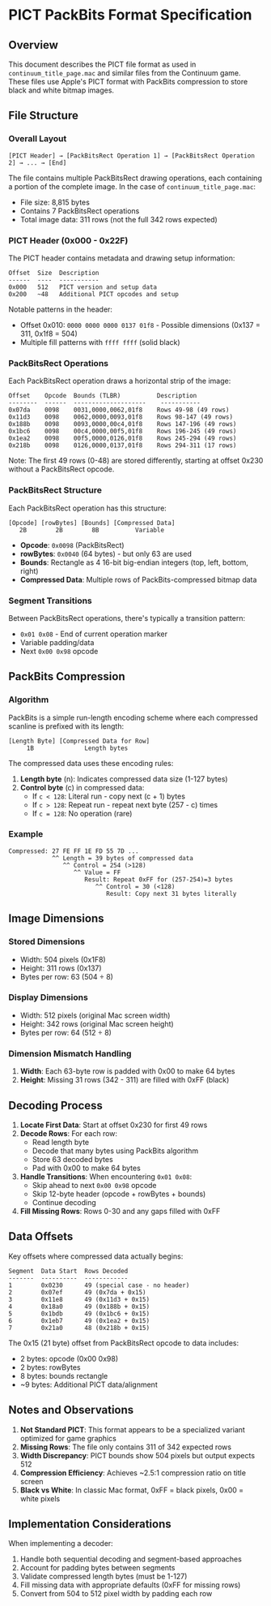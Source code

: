 # PICT PackBits Format Specification

## Overview

This document describes the PICT file format as used in `continuum_title_page.mac` and similar files from the Continuum game. These files use Apple's PICT format with PackBits compression to store black and white bitmap images.

## File Structure

### Overall Layout

```
[PICT Header] → [PackBitsRect Operation 1] → [PackBitsRect Operation 2] → ... → [End]
```

The file contains multiple PackBitsRect drawing operations, each containing a portion of the complete image. In the case of `continuum_title_page.mac`:

- File size: 8,815 bytes
- Contains 7 PackBitsRect operations
- Total image data: 311 rows (not the full 342 rows expected)

### PICT Header (0x000 - 0x22F)

The PICT header contains metadata and drawing setup information:

```
Offset  Size  Description
------  ----  -----------
0x000   512   PICT version and setup data
0x200   ~48   Additional PICT opcodes and setup
```

Notable patterns in the header:
- Offset 0x010: `0000 0000 0000 0137 01f8` - Possible dimensions (0x137 = 311, 0x1f8 = 504)
- Multiple fill patterns with `ffff ffff` (solid black)

### PackBitsRect Operations

Each PackBitsRect operation draws a horizontal strip of the image:

```
Offset    Opcode  Bounds (TLBR)          Description
--------  ------  --------------------    -----------
0x07da    0098    0031,0000,0062,01f8    Rows 49-98 (49 rows)
0x11d3    0098    0062,0000,0093,01f8    Rows 98-147 (49 rows)
0x188b    0098    0093,0000,00c4,01f8    Rows 147-196 (49 rows)
0x1bc6    0098    00c4,0000,00f5,01f8    Rows 196-245 (49 rows)
0x1ea2    0098    00f5,0000,0126,01f8    Rows 245-294 (49 rows)
0x218b    0098    0126,0000,0137,01f8    Rows 294-311 (17 rows)
```

Note: The first 49 rows (0-48) are stored differently, starting at offset 0x230 without a PackBitsRect opcode.

### PackBitsRect Structure

Each PackBitsRect operation has this structure:

```
[Opcode] [rowBytes] [Bounds] [Compressed Data]
   2B        2B        8B          Variable
```

- **Opcode**: `0x0098` (PackBitsRect)
- **rowBytes**: `0x0040` (64 bytes) - but only 63 are used
- **Bounds**: Rectangle as 4 16-bit big-endian integers (top, left, bottom, right)
- **Compressed Data**: Multiple rows of PackBits-compressed bitmap data

### Segment Transitions

Between PackBitsRect operations, there's typically a transition pattern:
- `0x01 0x08` - End of current operation marker
- Variable padding/data
- Next `0x00 0x98` opcode

## PackBits Compression

### Algorithm

PackBits is a simple run-length encoding scheme where each compressed scanline is prefixed with its length:

```
[Length Byte] [Compressed Data for Row]
     1B              Length bytes
```

The compressed data uses these encoding rules:

1. **Length byte** (n): Indicates compressed data size (1-127 bytes)
2. **Control byte** (c) in compressed data:
   - If `c < 128`: Literal run - copy next (c + 1) bytes
   - If `c > 128`: Repeat run - repeat next byte (257 - c) times  
   - If `c = 128`: No operation (rare)

### Example

```
Compressed: 27 FE FF 1E FD 55 7D ...
            ^^ Length = 39 bytes of compressed data
               ^^ Control = 254 (>128)
                  ^^ Value = FF
                     Result: Repeat 0xFF for (257-254)=3 bytes
                        ^^ Control = 30 (<128)
                           Result: Copy next 31 bytes literally
```

## Image Dimensions

### Stored Dimensions
- Width: 504 pixels (0x1F8)
- Height: 311 rows (0x137)
- Bytes per row: 63 (504 ÷ 8)

### Display Dimensions
- Width: 512 pixels (original Mac screen width)
- Height: 342 rows (original Mac screen height)
- Bytes per row: 64 (512 ÷ 8)

### Dimension Mismatch Handling

1. **Width**: Each 63-byte row is padded with 0x00 to make 64 bytes
2. **Height**: Missing 31 rows (342 - 311) are filled with 0xFF (black)

## Decoding Process

1. **Locate First Data**: Start at offset 0x230 for first 49 rows
2. **Decode Rows**: For each row:
   - Read length byte
   - Decode that many bytes using PackBits algorithm
   - Store 63 decoded bytes
   - Pad with 0x00 to make 64 bytes
3. **Handle Transitions**: When encountering `0x01 0x08`:
   - Skip ahead to next `0x00 0x98` opcode
   - Skip 12-byte header (opcode + rowBytes + bounds)
   - Continue decoding
4. **Fill Missing Rows**: Rows 0-30 and any gaps filled with 0xFF

## Data Offsets

Key offsets where compressed data actually begins:

```
Segment  Data Start  Rows Decoded
-------  ----------  ------------
1        0x0230      49 (special case - no header)
2        0x07ef      49 (0x7da + 0x15)
3        0x11e8      49 (0x11d3 + 0x15)
4        0x18a0      49 (0x188b + 0x15)
5        0x1bdb      49 (0x1bc6 + 0x15)
6        0x1eb7      49 (0x1ea2 + 0x15)
7        0x21a0      48 (0x218b + 0x15)
```

The 0x15 (21 byte) offset from PackBitsRect opcode to data includes:
- 2 bytes: opcode (0x00 0x98)
- 2 bytes: rowBytes
- 8 bytes: bounds rectangle
- ~9 bytes: Additional PICT data/alignment

## Notes and Observations

1. **Not Standard PICT**: This format appears to be a specialized variant optimized for game graphics
2. **Missing Rows**: The file only contains 311 of 342 expected rows
3. **Width Discrepancy**: PICT bounds show 504 pixels but output expects 512
4. **Compression Efficiency**: Achieves ~2.5:1 compression ratio on title screen
5. **Black vs White**: In classic Mac format, 0xFF = black pixels, 0x00 = white pixels

## Implementation Considerations

When implementing a decoder:
1. Handle both sequential decoding and segment-based approaches
2. Account for padding bytes between segments
3. Validate compressed length bytes (must be 1-127)
4. Fill missing data with appropriate defaults (0xFF for missing rows)
5. Convert from 504 to 512 pixel width by padding each row